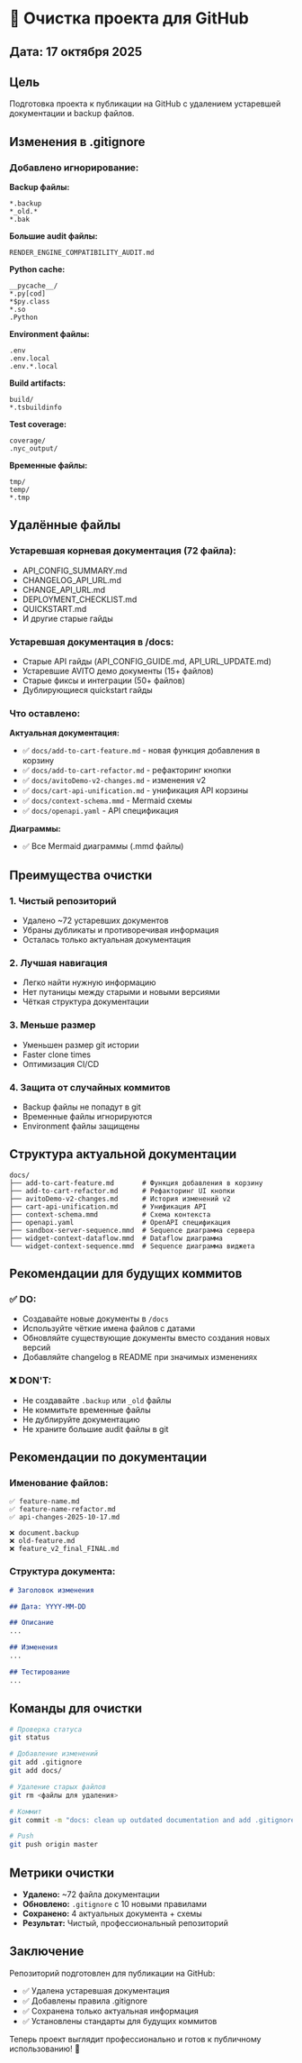 # 🧹 Очистка проекта для GitHub

## Дата: 17 октября 2025

## Цель
Подготовка проекта к публикации на GitHub с удалением устаревшей документации и backup файлов.

## Изменения в .gitignore

### Добавлено игнорирование:

**Backup файлы:**
```
*.backup
*_old.*
*.bak
```

**Большие audit файлы:**
```
RENDER_ENGINE_COMPATIBILITY_AUDIT.md
```

**Python cache:**
```
__pycache__/
*.py[cod]
*$py.class
*.so
.Python
```

**Environment файлы:**
```
.env
.env.local
.env.*.local
```

**Build artifacts:**
```
build/
*.tsbuildinfo
```

**Test coverage:**
```
coverage/
.nyc_output/
```

**Временные файлы:**
```
tmp/
temp/
*.tmp
```

## Удалённые файлы

### Устаревшая корневая документация (72 файла):
- API_CONFIG_SUMMARY.md
- CHANGELOG_API_URL.md
- CHANGE_API_URL.md
- DEPLOYMENT_CHECKLIST.md
- QUICKSTART.md
- И другие старые гайды

### Устаревшая документация в /docs:
- Старые API гайды (API_CONFIG_GUIDE.md, API_URL_UPDATE.md)
- Устаревшие AVITO демо документы (15+ файлов)
- Старые фиксы и интеграции (50+ файлов)
- Дублирующиеся quickstart гайды

### Что оставлено:

**Актуальная документация:**
- ✅ `docs/add-to-cart-feature.md` - новая функция добавления в корзину
- ✅ `docs/add-to-cart-refactor.md` - рефакторинг кнопки
- ✅ `docs/avitoDemo-v2-changes.md` - изменения v2
- ✅ `docs/cart-api-unification.md` - унификация API корзины
- ✅ `docs/context-schema.mmd` - Mermaid схемы
- ✅ `docs/openapi.yaml` - API спецификация

**Диаграммы:**
- ✅ Все Mermaid диаграммы (.mmd файлы)

## Преимущества очистки

### 1. Чистый репозиторий
- Удалено ~72 устаревших документов
- Убраны дубликаты и противоречивая информация
- Осталась только актуальная документация

### 2. Лучшая навигация
- Легко найти нужную информацию
- Нет путаницы между старыми и новыми версиями
- Чёткая структура документации

### 3. Меньше размер
- Уменьшен размер git истории
- Faster clone times
- Оптимизация CI/CD

### 4. Защита от случайных коммитов
- Backup файлы не попадут в git
- Временные файлы игнорируются
- Environment файлы защищены

## Структура актуальной документации

```
docs/
├── add-to-cart-feature.md       # Функция добавления в корзину
├── add-to-cart-refactor.md      # Рефакторинг UI кнопки
├── avitoDemo-v2-changes.md      # История изменений v2
├── cart-api-unification.md      # Унификация API
├── context-schema.mmd           # Схема контекста
├── openapi.yaml                 # OpenAPI спецификация
├── sandbox-server-sequence.mmd  # Sequence диаграмма сервера
├── widget-context-dataflow.mmd  # Dataflow диаграмма
└── widget-context-sequence.mmd  # Sequence диаграмма виджета
```

## Рекомендации для будущих коммитов

### ✅ DO:
- Создавайте новые документы в `/docs`
- Используйте чёткие имена файлов с датами
- Обновляйте существующие документы вместо создания новых версий
- Добавляйте changelog в README при значимых изменениях

### ❌ DON'T:
- Не создавайте `.backup` или `_old` файлы
- Не коммитьте временные файлы
- Не дублируйте документацию
- Не храните большие audit файлы в git

## Рекомендации по документации

### Именование файлов:
```
✅ feature-name.md
✅ feature-name-refactor.md
✅ api-changes-2025-10-17.md

❌ document.backup
❌ old-feature.md
❌ feature_v2_final_FINAL.md
```

### Структура документа:
```markdown
# Заголовок изменения

## Дата: YYYY-MM-DD

## Описание
...

## Изменения
...

## Тестирование
...
```

## Команды для очистки

```bash
# Проверка статуса
git status

# Добавление изменений
git add .gitignore
git add docs/

# Удаление старых файлов
git rm <файлы для удаления>

# Коммит
git commit -m "docs: clean up outdated documentation and add .gitignore rules"

# Push
git push origin master
```

## Метрики очистки

- **Удалено:** ~72 файла документации
- **Обновлено:** `.gitignore` с 10 новыми правилами
- **Сохранено:** 4 актуальных документа + схемы
- **Результат:** Чистый, профессиональный репозиторий

## Заключение

Репозиторий подготовлен для публикации на GitHub:
- ✅ Удалена устаревшая документация
- ✅ Добавлены правила .gitignore
- ✅ Сохранена только актуальная информация
- ✅ Установлены стандарты для будущих коммитов

Теперь проект выглядит профессионально и готов к публичному использованию! 🚀
